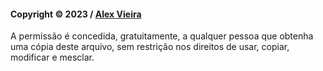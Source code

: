 #### Copyright © 2023 / [Alex Vieira](https://github.com/alexvieirasj)

A permissão é concedida, gratuitamente, a qualquer pessoa que obtenha uma cópia deste arquivo, sem restrição nos direitos de usar, copiar, modificar e mesclar.